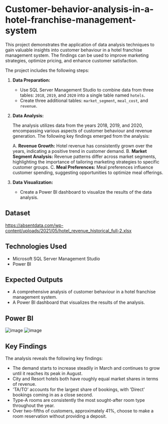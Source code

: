 # Customer-behavior-analysis-in-a-hotel-franchise-management-system

This project demonstrates the application of data analysis techniques to gain valuable insights into customer behaviour in a hotel franchise management system. The findings can be used to improve marketing strategies, optimize pricing, and enhance customer satisfaction.

The project includes the following steps:

1. **Data Preparation:**
    * Use SQL Server Management Studio to combine data from three tables: `2018`, `2019`, and `2020` into a single table named `hotels`.
    * Create three additional tables: `market_segment`, `meal_cost`, and `revenue`.

2. **Data Analysis:**

   The analysis utilizes data from the years 2018, 2019, and 2020, encompassing various aspects of customer behaviour and revenue generation. The following key findings emerged from the analysis:

   A. **Revenue Growth:** Hotel revenue has consistently grown over the years, indicating a positive trend in customer demand.
   B. **Market Segment Analysis:** Revenue patterns differ across market segments, highlighting the importance of tailoring marketing strategies to specific customer groups.
   C. **Meal Preferences:** Meal preferences influence customer spending, suggesting opportunities to optimize meal offerings.

4. **Data Visualization:**
    * Create a Power BI dashboard to visualize the results of the data analysis.

## Dataset 

https://absentdata.com/wp-content/uploads/2021/05/hotel_revenue_historical_full-2.xlsx

## Technologies Used

* Microsoft SQL Server Management Studio
* Power BI

## Expected Outputs

* A comprehensive analysis of customer behaviour in a hotel franchise management system.
* A Power BI dashboard that visualizes the results of the analysis.

## Power BI

![image](https://github.com/arko-saha/Customer-behavior-analysis-in-a-hotel-franchise-management-system/assets/64651886/77926ea7-eba9-402b-8089-bf68dc38c2b5)
![image](https://github.com/arko-saha/Customer-behavior-analysis-in-a-hotel-franchise-management-system/assets/64651886/3c63e242-4ebe-43db-9372-d7f2cf481f76)

## Key Findings

The analysis reveals the following key findings:

* The demand starts to increase steadily in March and continues to grow until it reaches its peak in August.
* City and Resort hotels both have roughly equal market shares in terms of revenue.
* 'TA/TO' accounts for the largest share of bookings, with 'Direct' bookings coming in as a close second.
* Type-A rooms are consistently the most sought-after room type throughout the year.
* Over two-fifths of customers, approximately 41%, choose to make a room reservation without providing a deposit.
